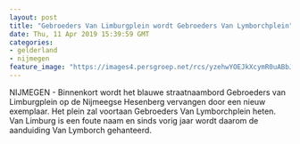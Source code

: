 ```yaml
---
layout: post
title: "Gebroeders Van Limburgplein wordt Gebroeders Van Lymborchplein"
date: Thu, 11 Apr 2019 15:39:59 GMT
categories: 
- gelderland 
- nijmegen 
feature_image: "https://images4.persgroep.net/rcs/yzehwYOEJkXcymR0uABbJL4C1WY/diocontent/145319421/_fitwidth/400/?appId=21791a8992982cd8da851550a453bd7f&quality=0.7"
---
```


NIJMEGEN - Binnenkort wordt het blauwe straatnaambord Gebroeders van Limburgplein op de Nijmeegse Hesenberg vervangen door een nieuw exemplaar. Het plein zal voortaan Gebroeders Van Lymborchplein heten. Van Limburg is een foute naam en sinds vorig jaar wordt daarom de aanduiding Van Lymborch gehanteerd.
